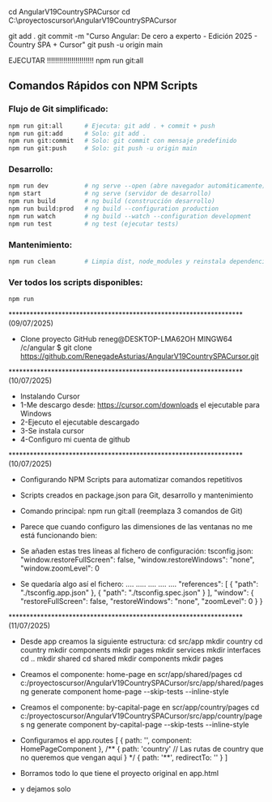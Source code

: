 
cd AngularV19CountrySPACursor
cd C:\proyectoscursor\AngularV19CountrySPACursor

git add . 
git commit -m "Curso Angular: De cero a experto - Edición 2025 - Country SPA + Cursor" 
git push -u origin main

EJECUTAR !!!!!!!!!!!!!!!!!!!!!!!
npm run git:all

## Comandos Rápidos con NPM Scripts

### Flujo de Git simplificado:
```bash
npm run git:all      # Ejecuta: git add . + commit + push
npm run git:add      # Solo: git add .
npm run git:commit   # Solo: git commit con mensaje predefinido
npm run git:push     # Solo: git push -u origin main
```

### Desarrollo:
```bash
npm run dev          # ng serve --open (abre navegador automáticamente)
npm start            # ng serve (servidor de desarrollo)
npm run build        # ng build (construcción desarrollo)
npm run build:prod   # ng build --configuration production
npm run watch        # ng build --watch --configuration development
npm run test         # ng test (ejecutar tests)
```

### Mantenimiento:
```bash
npm run clean        # Limpia dist, node_modules y reinstala dependencias
```

### Ver todos los scripts disponibles:
```bash
npm run
```

****************************************************************** (09/07/2025)
* Clone proyecto GitHub
reneg@DESKTOP-LMA62OH MINGW64 /c/angular
$ git clone https://github.com/RenegadeAsturias/AngularV19CountrySPACursor.git

****************************************************************** (10/07/2025)
* Instalando Cursor
* 1-Me descargo desde: https://cursor.com/downloads el ejecutable para Windows
* 2-Ejecuto el ejecutable descargado
* 3-Se instala cursor
* 4-Configuro mi cuenta de github

****************************************************************** (10/07/2025)
* Configurando NPM Scripts para automatizar comandos repetitivos
* Scripts creados en package.json para Git, desarrollo y mantenimiento
* Comando principal: npm run git:all (reemplaza 3 comandos de Git)

* Parece que cuando configuro las dimensiones de las ventanas no me está funcionando bien:
* Se añaden estas tres líneas al fichero de configuración: tsconfig.json:
  "window.restoreFullScreen": false,
  "window.restoreWindows": "none",
  "window.zoomLevel": 0

* Se quedaría algo así el fichero:
.... ..... .... .... ....
  "references": [
    {
      "path": "./tsconfig.app.json"
    },
    {
      "path": "./tsconfig.spec.json"
    }
  ],
  "window": {
    "restoreFullScreen": false,
    "restoreWindows": "none",
    "zoomLevel": 0
  }
}

****************************************************************** (11/07/2025)
* Desde app creamos la siguiente estructura:
cd src/app
mkdir country
cd country
mkdir components
mkdir pages
mkdir services
mkdir interfaces
cd ..
mkdir shared
cd shared
mkdir components
mkdir pages

* Creamos el componente: home-page en scr/app/shared/pages
cd c:/proyectoscursor/AngularV19CountrySPACursor/src/app/shared/pages
ng generate component home-page --skip-tests --inline-style

* Creamos el componente: by-capital-page en scr/app/country/pages
cd c:/proyectoscursor/AngularV19CountrySPACursor/src/app/country/pages
ng generate component by-capital-page --skip-tests --inline-style

* Configuramos el app.routes
[
  {
    path: '',
    component: HomePageComponent
  },
  /** 
  {
    path: 'country'
    // Las rutas de country que no queremos que vengan aquí
  }
  */
  {
    path: '**',
    redirectTo: ''
  }
]

* Borramos todo lo que tiene el proyecto original en app.html
* y dejamos solo
<router-outlet />





